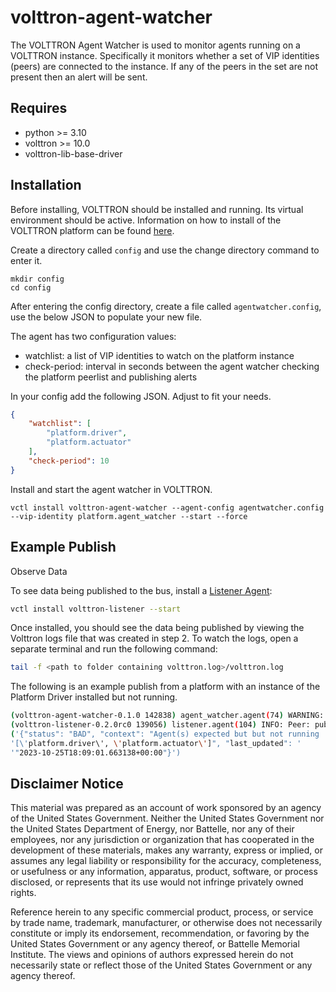 # volttron-agent-watcher

The VOLTTRON Agent Watcher is used to monitor agents running on a VOLTTRON instance. Specifically it monitors whether a set of
VIP identities (peers) are connected to the instance. If any of the peers in the set are not present then an alert will
be sent.

## Requires

* python >= 3.10
* volttron >= 10.0
* volttron-lib-base-driver

## Installation

Before installing, VOLTTRON should be installed and running.  Its virtual environment should be active.
Information on how to install of the VOLTTRON platform can be found
[here](https://github.com/eclipse-volttron/volttron-core).

Create a directory called `config` and use the change directory command to enter it.

```shell
mkdir config
cd config
```

After entering the config directory, create a file called `agentwatcher.config`, use the below JSON to populate your new file.

The agent has two configuration values:

* watchlist: a list of VIP identities to watch on the platform instance
* check-period: interval in seconds between the agent watcher checking the platform peerlist and publishing alerts

In your config add the following JSON. Adjust to fit your needs.

```json
{
    "watchlist": [
        "platform.driver",
        "platform.actuator"
    ],
    "check-period": 10
}
```

Install and start the agent watcher in VOLTTRON.

```shell
vctl install volttron-agent-watcher --agent-config agentwatcher.config --vip-identity platform.agent_watcher --start --force
```

## Example Publish

Observe Data

To see data being published to the bus, install a [Listener Agent](https://pypi.org/project/volttron-listener/):

```bash
vctl install volttron-listener --start
```

Once installed, you should see the data being published by viewing the Volttron logs file that was created in step 2.
To watch the logs, open a separate terminal and run the following command:

```bash
tail -f <path to folder containing volttron.log>/volttron.log
```

The following is an example publish from a platform with an instance of the Platform Driver installed but not running.

```bash
(volttron-agent-watcher-0.1.0 142838) agent_watcher.agent(74) WARNING: Agent(s) expected but not running ['platform.driver', 'platform.actuator']
(volttron-listener-0.2.0rc0 139056) listener.agent(104) INFO: Peer: pubsub, Sender: platform.agent_watcher:, Bus: , Topic: alerts/AgentWatcher/None_platform_agent_watcher, Headers: {'alert_key': 'AgentWatcher', 'min_compatible_version': '3.0', 'max_compatible_version': ''}, Message:
('{"status": "BAD", "context": "Agent(s) expected but but not running '
'[\'platform.driver\', \'platform.actuator\']", "last_updated": '
'"2023-10-25T18:09:01.663138+00:00"}')
```

## Disclaimer Notice

This material was prepared as an account of work sponsored by an agency of the
United States Government.  Neither the United States Government nor the United
States Department of Energy, nor Battelle, nor any of their employees, nor any
jurisdiction or organization that has cooperated in the development of these
materials, makes any warranty, express or implied, or assumes any legal
liability or responsibility for the accuracy, completeness, or usefulness or any
information, apparatus, product, software, or process disclosed, or represents
that its use would not infringe privately owned rights.

Reference herein to any specific commercial product, process, or service by
trade name, trademark, manufacturer, or otherwise does not necessarily
constitute or imply its endorsement, recommendation, or favoring by the United
States Government or any agency thereof, or Battelle Memorial Institute. The
views and opinions of authors expressed herein do not necessarily state or
reflect those of the United States Government or any agency thereof.
